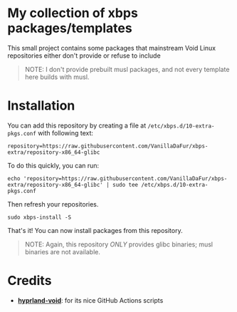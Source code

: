 # My collection of xbps packages/templates
This small project contains some packages that mainstream Void Linux repositories either don't provide or refuse to include

> NOTE: I don't provide prebuilt musl packages, and not every template here builds with musl.

# Installation 
You can add this repository by creating a file at `/etc/xbps.d/10-extra-pkgs.conf` with following text:
```
repository=https://raw.githubusercontent.com/VanillaDaFur/xbps-extra/repository-x86_64-glibc
```

To do this quickly, you can run:
```
echo 'repository=https://raw.githubusercontent.com/VanillaDaFur/xbps-extra/repository-x86_64-glibc' | sudo tee /etc/xbps.d/10-extra-pkgs.conf
```

Then refresh your repositories.
```
sudo xbps-install -S
```
That's it! You can now install packages from this repository.
> NOTE: Again, this repository *ONLY* provides glibc binaries; musl binaries are not available.

# Credits
- **[hyprland-void](https://github.com/Makrennel/hyprland-void)**: for its nice GitHub Actions scripts
